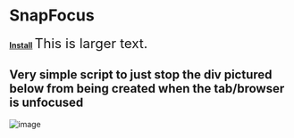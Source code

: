 # SnapFocus

**[Install](https://github.com/amukerd/SnapFocus/raw/refs/heads/main/script.user.js)**
<span style="font-size: 24px;">This is larger text.</span>

## Very simple script to just stop the div pictured below from being created when the tab/browser is unfocused

![image](https://github.com/user-attachments/assets/f346e761-99d5-464d-9dec-7c02eeef0331)
